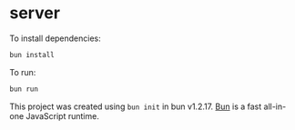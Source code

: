 # server

To install dependencies:

```bash
bun install
```

To run:

```bash
bun run 
```

This project was created using `bun init` in bun v1.2.17. [Bun](https://bun.sh) is a fast all-in-one JavaScript runtime.
